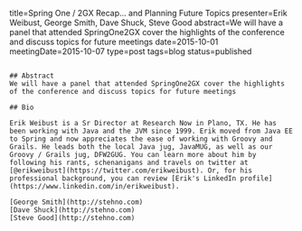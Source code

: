 title=Spring One / 2GX Recap... and Planning Future Topics
presenter=Erik Weibust, George Smith, Dave Shuck, Steve Good
abstract=We will have a panel that attended SpringOne2GX cover the highlights of the conference and discuss topics for future meetings
date=2015-10-01
meetingDate=2015-10-07
type=post
tags=blog
status=published
~~~~~~

## Abstract
We will have a panel that attended SpringOne2GX cover the highlights of the conference and discuss topics for future meetings

## Bio

Erik Weibust is a Sr Director at Research Now in Plano, TX. He has been working with Java and the JVM since 1999. Erik moved from Java EE to Spring and now appreciates the ease of working with Groovy and Grails. He leads both the local Java jug, JavaMUG, as well as our Groovy / Grails jug, DFW2GUG. You can learn more about him by following his rants, schenanigans and travels on twitter at [@erikweibust](https://twitter.com/erikweibust). Or, for his professional background, you can review [Erik's LinkedIn profile](https://www.linkedin.com/in/erikweibust).

[George Smith](http://stehno.com)
[Dave Shuck](http://stehno.com)
[Steve Good](http://stehno.com)
